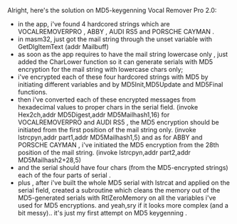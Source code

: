 Alright, here's the solution on MD5-keygenning Vocal Remover Pro 2.0:

- in the app, i've found 4 hardcored strings which are VOCALREMOVERPRO , ABBY , AUDI RS5 and PORSCHE CAYMAN .
- in masm32, just got the mail string through the unset variable with GetDlgItemText (addr Mailbuff)
- as soon as the app requires to have the mail string lowercase only , just added the CharLower function so it can generate serials with MD5 encryption for the mail string with lowercase chars only;
- i've encrypted each of these four hardcored strings with MD5 by initiating different variables and by MD5Init,MD5Update and MD5Final functions.
- then i've converted each of these encrypted messages from hexadecimal values to proper chars in the serial field. (invoke Hex2ch,addr MD5Digest,addr MD5Mailhash1,16)
for VOCALREMOVERPRO and AUDI RS5 , the MD5 encryption should be initiated from the first position of the mail string only. (invoke lstrcpyn,addr part1,addr MD5Mailhash1,5) and as for ABBY and PORSCHE CAYMAN , i've initiated the MD5 encryption from the 28th position of the mail string. (invoke lstrcpyn,addr part2,addr MD5Mailhash2+28,5)
- and the serial should have four chars (from the MD5-encrypted strings) each of the four parts of serial .
- plus , after i've built the whole MD5 serial with lstrcat and applied on the serial field, created a subroutine which cleans the memory out of the MD5-generated serials with RtlZeroMemory on all the variables i've used for MD5 encryptions.
and yeah,sry if it looks more complex (and a bit messy).. it's just my first attempt on MD5 keygenning .
